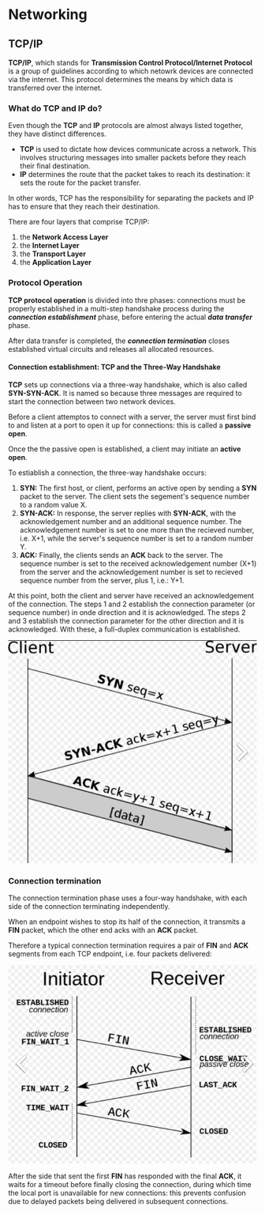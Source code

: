 # **Networking**

## **TCP/IP**

**TCP/IP**, which stands for **Transmission Control Protocol/Internet Protocol** is a group of guidelines according to which netowrk devices are connected via the internet. This protocol determines the means by which data is transferred over the internet.

### **What do TCP and IP do?**

Even though the **TCP** and **IP** protocols are almost always listed together, they have distinct differences.

* **TCP** is used to dictate how devices communicate across a network. This involves structuring messages into smaller packets before they reach their final destination.
* **IP** determines the route that the packet takes to reach its destination: it sets the route for the packet transfer.

In other words, TCP has the responsibility for separating the packets and IP has to ensure that they reach their destination.

There are four layers that comprise TCP/IP:

1. the **Network Access Layer**
2. the **Internet Layer**
3. the **Transport Layer**
4. the **Application Layer**

### **Protocol Operation**

**TCP protocol operation** is divided into thre phases: connections must be properly established in a multi-step handshake process during the ***connection establishment*** phase, before entering the actual ***data transfer*** phase.

After data transfer is completed, the ***connection termination*** closes established virtual circuits and releases all allocated resources.


#### **Connection establishment: TCP and the Three-Way Handshake**

**TCP** sets up connections via a three-way handshake, which is also called **SYN-SYN-ACK**. It is named so because three messages are required to start the connection between two network devices. 

Before a client attemptos to connect with a server, the server must first bind to and listen at a port to open it up for connections: this is called a **passive open**. 

Once the the passive open is established, a client may initiate an **active open**.

To estiablish a connection, the three-way handshake occurs:

1. **SYN:** The first host, or client, performs an active open by sending a **SYN** packet to the server. The client sets the segement's sequence number to a random value X.
2. **SYN-ACK:** In response, the server replies with **SYN-ACK**, with the acknowledgement number and an additional sequence number. The acknowledgement number is set to one more than the recieved number, i.e. X+1, while the server's sequence number is set to a random number Y.
3. **ACK:** Finally, the clients sends an **ACK** back to the server. The sequence number is set to the received acknowledgement number (X+1) from the server and the acknowledgement number is set to recieved sequence number from the server, plus 1, i.e.: Y+1.

At this point, both the client and server have received an acknowledgement of the connection. The steps 1 and 2 establish the connection parameter (or sequence number) in onde direction and it is acknowledged. The steps 2 and 3 establish the connection parameter for the other direction and it is acknowledged. With these, a full-duplex communication is established.


![](2020-08-31-20-20-10.png)

### **Connection termination**

The connection termination phase uses a four-way handshake, with each side of the connection terminating independently.

When an endpoint wishes to stop its half of the connection, it transmits a **FIN** packet, which the other end acks with an **ACK** packet.

Therefore a typical connection termination requires a pair of **FIN** and **ACK** segments from each TCP endpoint, i.e. four packets delivered:

![](2020-08-31-20-20-30.png)

After the side that sent the first **FIN** has responded with the final **ACK**, it waits for a timeout before finally closing the connection, during which time the local port is unavailable for new connections: this prevents confusion due to delayed packets being delivered in subsequent connections.

